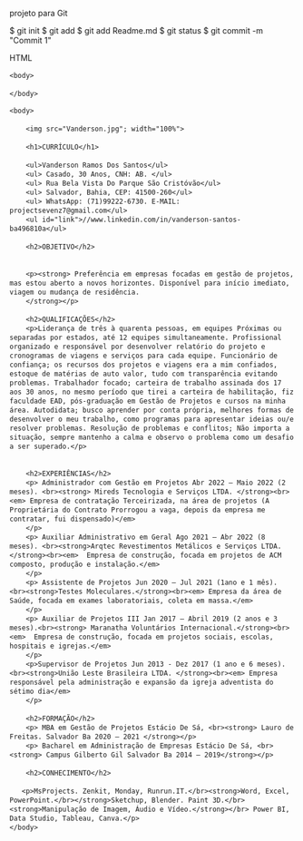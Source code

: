 projeto para Git


$ git init
$ git add
$ git add Readme.md
$ git status
$ git commit -m "Commit 1"

HTML

<!DOCTYPE html>
<html>
    <head> 
        <meta charset="UTF-8">
        <title>CURRÍCULO</title>
        <link rel="stylesheet" href="=style.css">
    </head>

    <body>

    </body>
</html>

<!DOCTYPE html>
<html>
    <head> 
        <meta charset="UTF-8">
        <title>CURRÍCULO</title>
        <link rel="stylesheet" href="=style.css">
    </head>

    <body>

        <img src="Vanderson.jpg"; width="100%">

        <h1>CURRÍCULO</h1>

        <ul>Vanderson Ramos Dos Santos</ul>
        <ul> Casado, 30 Anos, CNH: AB. </ul>
        <ul> Rua Bela Vista Do Parque São Cristóvão</ul>
        <ul> Salvador, Bahia, CEP: 41500-260</ul>
        <ul> WhatsApp: (71)99222-6730. E-MAIL: projectsevenz7@gmail.com</ul>
        <ul id="link">//www.linkedin.com/in/vanderson-santos-ba496810a</ul>

        <h2>OBJETIVO</h2>
        

        <p><strong> Preferência em empresas focadas em gestão de projetos, mas estou aberto a novos horizontes. Disponível para início imediato, viagem ou mudança de residência.
        </strong></p>

        <h2>QUALIFICAÇÕES</h2>
        <p>Liderança de três à quarenta pessoas, em equipes Próximas ou separadas por estados, até 12 equipes simultaneamente. Profissional organizado e responsável por desenvolver relatório do projeto e cronogramas de viagens e serviços para cada equipe. Funcionário de confiança; os recursos dos projetos e viagens era a mim confiados, estoque de matérias de auto valor, tudo com transparência evitando problemas. Trabalhador focado; carteira de trabalho assinada dos 17 aos 30 anos, no mesmo período que tirei a carteira de habilitação, fiz faculdade EAD, pós-graduação em Gestão de Projetos e cursos na minha área. Autodidata; busco aprender por conta própria, melhores formas de desenvolver o meu trabalho, como programas para apresentar ideias ou/e resolver problemas. Resolução de problemas e conflitos; Não importa a situação, sempre mantenho a calma e observo o problema como um desafio a ser superado.</p>
        

        <h2>EXPERIÊNCIAS</h2>
        <p> Administrador com Gestão em Projetos Abr 2022 – Maio 2022 (2 meses). <br><strong> Mireds Tecnologia e Serviços LTDA. </strong><br><em> Empresa de contratação Terceirizada, na área de projetos (A Proprietária do Contrato Prorrogou a vaga, depois da empresa me contratar, fui dispensado)</em>
        </p>
        <p> Auxiliar Administrativo em Geral Ago 2021 – Abr 2022 (8 meses). <br><strong>Arqtec Revestimentos Metálicos e Serviços LTDA.</strong><br><em>  Empresa de construção, focada em projetos de ACM composto, produção e instalação.</em>
        </p>
        <p> Assistente de Projetos Jun 2020 – Jul 2021 (1ano e 1 mês). <br><strong>Testes Moleculares.</strong><br><em> Empresa da área de Saúde, focada em exames laboratoriais, coleta em massa.</em>
        </p>
        <p> Auxiliar de Projetos III Jan 2017 – Abril 2019 (2 anos e 3 meses).<br><strong> Maranatha Voluntários Internacional.</strong><br><em>  Empresa de construção, focada em projetos sociais, escolas, hospitais e igrejas.</em>
        </p>
        <p>Supervisor de Projetos Jun 2013 - Dez 2017 (1 ano e 6 meses). <br><strong>União Leste Brasileira LTDA. </strong><br><em> Empresa responsável pela administração e expansão da igreja adventista do sétimo dia</em>
        </p>

        <h2>FORMAÇÃO</h2>
        <p> MBA em Gestão de Projetos Estácio De Sá, <br><strong> Lauro de Freitas. Salvador Ba 2020 – 2021 </strong></p>
        <p> Bacharel em Administração de Empresas Estácio De Sá, <br><strong> Campus Gilberto Gil Salvador Ba 2014 – 2019</strong></p>
        
        <h2>CONHECIMENTO</h2>

       <p>MsProjects. Zenkit, Monday, Runrun.IT.</br><strong>Word, Excel, PowerPoint.</br></strong>Sketchup, Blender. Paint 3D.</br><strong>Manipulação de Imagem, Áudio e Vídeo.</strong></br> Power BI, Data Studio, Tableau, Canva.</p>
    </body>
</html>
